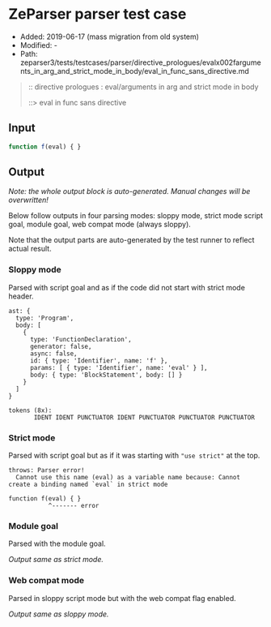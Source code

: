 # ZeParser parser test case

- Added: 2019-06-17 (mass migration from old system)
- Modified: -
- Path: zeparser3/tests/testcases/parser/directive_prologues/evalx002farguments_in_arg_and_strict_mode_in_body/eval_in_func_sans_directive.md

> :: directive prologues : eval/arguments in arg and strict mode in body
>
> ::> eval in func sans directive

## Input

`````js
function f(eval) { }
`````

## Output

_Note: the whole output block is auto-generated. Manual changes will be overwritten!_

Below follow outputs in four parsing modes: sloppy mode, strict mode script goal, module goal, web compat mode (always sloppy).

Note that the output parts are auto-generated by the test runner to reflect actual result.

### Sloppy mode

Parsed with script goal and as if the code did not start with strict mode header.

`````
ast: {
  type: 'Program',
  body: [
    {
      type: 'FunctionDeclaration',
      generator: false,
      async: false,
      id: { type: 'Identifier', name: 'f' },
      params: [ { type: 'Identifier', name: 'eval' } ],
      body: { type: 'BlockStatement', body: [] }
    }
  ]
}

tokens (8x):
       IDENT IDENT PUNCTUATOR IDENT PUNCTUATOR PUNCTUATOR PUNCTUATOR
`````

### Strict mode

Parsed with script goal but as if it was starting with `"use strict"` at the top.

`````
throws: Parser error!
  Cannot use this name (eval) as a variable name because: Cannot create a binding named `eval` in strict mode

function f(eval) { }
           ^------- error
`````


### Module goal

Parsed with the module goal.

_Output same as strict mode._

### Web compat mode

Parsed in sloppy script mode but with the web compat flag enabled.

_Output same as sloppy mode._
